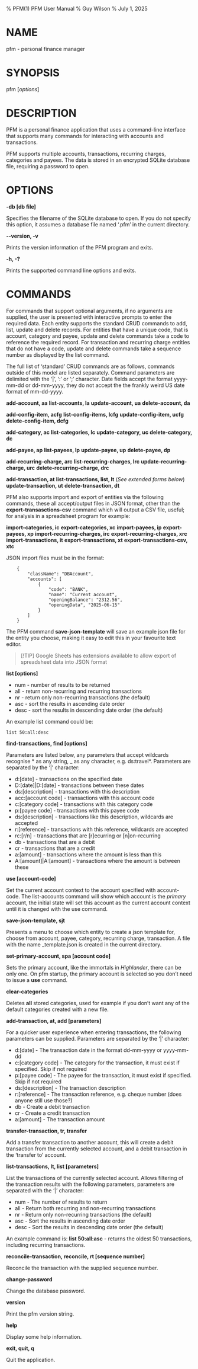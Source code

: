 % PFM(1) PFM User Manual
% Guy Wilson
% July 1, 2025

# NAME

pfm - personal finance manager

# SYNOPSIS

pfm [*options*]

# DESCRIPTION

PFM is a personal finance application that uses a command-line interface that supports many commands for interacting with accounts and transactions.

PFM supports multiple accounts, transactions, recurring charges, categories and payees. The data is stored in an encrypted SQLite database file, requiring a password to open.

# OPTIONS

**-db [db file]**

Specifies the filename of the SQLite database to open. If you do not specify this option, it assumes a database file named ‘.pfm’ in the current directory.

**--version, -v**

Prints the version information of the PFM program and exits.

**-h, -?**

Prints the supported command line options and exits.

# COMMANDS

For commands that support optional arguments, if no arguments are supplied, the user is presented with interactive prompts to enter the required data. Each entity supports the standard CRUD commands to add, list, update and delete records. For entities that have a unique code, that is account, category and payee, update and delete commands take a code to reference the required record. For transaction and recurring charge entities that do not have a code, update and delete commands take a sequence number as displayed by the list command.

The full list of ‘standard’ CRUD commands are as follows, commands outside of this model are listed separately. Command parameters are delimited with the ‘|’, ‘:’ or ‘;’ character. Date fields accept the format yyyy-mm-dd or dd-mm-yyyy, they do not accept the the frankly weird US date format of mm-dd-yyyy.

**add-account, aa**
**list-accounts, la**
**update-account, ua**
**delete-account, da**

**add-config-item, acfg**
**list-config-items, lcfg**
**update-config-item, ucfg**
**delete-config-item, dcfg**

**add-category, ac**
**list-categories, lc**
**update-category, uc**
**delete-category, dc**

**add-payee, ap**
**list-payees, lp**
**update-payee, up**
**delete-payee, dp**

**add-recurring-charge, arc**
**list-recurring-charges, lrc**
**update-recurring-charge, urc**
**delete-recurring-charge, drc**

**add-transaction, at**
**list-transactions, list, lt** (*See extended forms below*)
**update-transaction, ut**
**delete-transaction, dt**

PFM also supports import and export of entities via the following commands, these all accept/output files in JSON format, other than the **export-transasctions-csv** command which will output a CSV file, useful; for analysis in a spreadsheet program for example:

**import-categories, ic**
**export-categories, xc**
**import-payees, ip**
**export-payees, xp**
**import-recurring-charges, irc**
**export-recurring-charges, xrc**
**import-transactions, it**
**export-transactions, xt**
**export-transactions-csv, xtc**

JSON import files must be in the format:

```
	{
		"className": "DBAccount",
		"accounts": [
			{
				"code": "BANK",
				"name": "Current account",
				"openingBalance": "2312.56",
				"openingData", "2025-06-15"
			}
		]
	}
```

The PFM command **save-json-template** will save an example json file for the entity you choose, making it easy to edit this in your favourite text editor. 

> [!TIP] Google Sheets has extensions available to allow export of spreadsheet data into JSON format

**list [options]**

- num - number of results to be returned
- all - return non-recurring and recurring transactions
- nr - return only non-recurring transactions (the default)
- asc - sort the results in ascending date order
- desc - sort the results in descending date order (the default)

An example list command could be:
```
list 50:all:desc
```

**find-transactions, find [options]**

Parameters are listed below, any parameters that accept wildcards recognise * as any string, _ as any character, e.g. ds:travel*. Parameters are separated by the ‘|’ character:

- d:[date] - transactions on the specified date
- D:[date]|D:[date] - transactions between these dates
- ds:[description] - transactions with this description
- acc:[account code] - transactions with this account code
- c:[category code] - transactions with this category code
- p:[payee code] - transactions with this payee code
- ds:[description] - transactions like this description, wildcards are accepted
- r:[reference] - transactions with this reference, wildcards are accepted
- rc:[r/n] - transactions that are [r]ecurring or [n]on-recurring
- db - transactions that are a debit
- cr - transactions that are a credit
- a:[amount] - transactions where the amount is less than this
- A:[amount]|A:[amount] - transactions where the amount is between these 

**use [account-code]**

Set the current account context to the account specified with account-code. The list-accounts command will show which account is the *primary* account, the initial state will set this account as the current account context until it is changed with the use command.

**save-json-template, sjt**

Presents a menu to choose which entity to create a json template for, choose from account, payee, category, recurring charge, transaction. A file with the name <entity>_template.json is created in the current directory.

**set-primary-account, spa [account code]**

Sets the primary account, like the immortals in *Highlander*, there can be only one. On pfm startup, the primary account is selected so you don’t need to issue a **use** command.

**clear-categories**

Deletes **all** stored categories, used for example if you don’t want any of the default categories created with a new file.

**add-transaction, at, add [parameters]**

For a quicker user experience when entering transactions, the following parameters can be supplied. Parameters are separated by the ‘|’ character:

- d:[date] - The transaction date in the format dd-mm-yyyy or yyyy-mm-dd
- c:[category code] - The category for the transaction, it must exist if specified. Skip if not required
- p:[payee code] - The payee for the transaction, it must exist if specified. Skip if not required
- ds:[description] - The transaction description
- r:[reference] - The transaction reference, e.g. cheque number (does anyone still use those?)
- db - Create a debit transaction
- cr - Create a credit transaction
- a:[amount] - The transaction amount

**transfer-transaction, tr, transfer**

Add a transfer transaction to another account, this will create a debit transaction from the currently selected account, and a debit transaction in the ‘transfer to’ account.

**list-transactions, lt, list [parameters]**

List the transactions of the currently selected account. Allows filtering of the transaction results with the following parameters, parameters are separated with the ‘|’ character:

- num - The number of results to return
- all - Return both recurring and non-recurring transactions
- nr - Return only non-recurring transactions (the default)
- asc - Sort the results in ascending date order
- desc - Sort the results in descending date order (the default)

An example command is:
	**list 50:all:asc** - returns the oldest 50 transactions, including recurring transactions.

**reconcile-transaction, reconcile, rt [sequence number]**

Reconcile the transaction with the supplied sequence number.

**change-password**

Change the database password.

**version**

Print the pfm version string.

**help**

Display some help information.

**exit, quit, q**

Quit the application.
